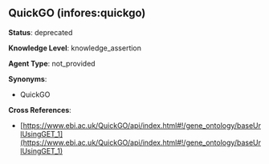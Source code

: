 [//]: # (DO NOT MANUALLY EDIT THIS FILE. IT IS GENERATED FROM A TEMPLATE.)

## QuickGO (infores:quickgo)

**Status**: deprecated
  
**Knowledge Level**: knowledge_assertion
  
**Agent Type**: not_provided

**Synonyms**:

- QuickGO

**Cross References**:

- [https://www.ebi.ac.uk/QuickGO/api/index.html#!/gene_ontology/baseUrlUsingGET_1](https://www.ebi.ac.uk/QuickGO/api/index.html#!/gene_ontology/baseUrlUsingGET_1)

